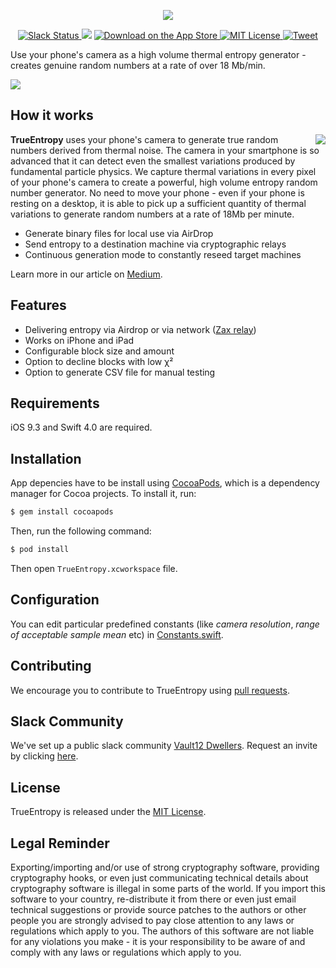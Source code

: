 <p align="center">
    <a href="https://itunes.apple.com/WebObjects/MZStore.woa/wa/viewSoftware?id=1299321174">
        <img src="https://i.imgur.com/FjhSNLm.png">
    </a>
</p>

<p align="center">
    <a href="https://slack.vault12.com">
        <img src="https://slack.vault12.com/badge.svg" alt="Slack Status" />
    </a>
    <img src="https://img.shields.io/badge/Swift-4.0-blue.svg" />
    <a href="https://itunes.apple.com/WebObjects/MZStore.woa/wa/viewSoftware?id=1299321174">
        <img src="https://img.shields.io/itunes/v/1299321174.svg" alt="Download on the App Store" />
    </a>
    <a href="https://opensource.org/licenses/MIT">
      <img src="https://img.shields.io/badge/License-MIT-blue.svg" alt="MIT License" />
    </a>
    <a href="https://twitter.com/intent/tweet?text=How%20to%20get%20true%20randomness%20from%20your%20Apple%20device%20with%20particle%20physics%20and%20thermal%20entropy&url=https://medium.com/@vault12&via=_vault12_&hashtags=crypto,ios,entropy">
      <img src="https://img.shields.io/twitter/url/http/shields.io.svg?style=social" alt="Tweet" />
    </a>
</p>

Use your phone's camera as a high volume thermal entropy generator - creates genuine random numbers at a rate of over 18 Mb/min.

[<img src="https://developer.apple.com/app-store/marketing/guidelines/images/badge-download-on-the-app-store.svg">](https://itunes.apple.com/WebObjects/MZStore.woa/wa/viewSoftware?id=1299321174)

## How it works

<img src="https://i.imgur.com/6860cMn.gif" align="right">

**TrueEntropy** uses your phone's camera to generate true random numbers derived from thermal noise. The camera in your smartphone is so advanced that it can detect even the smallest variations produced by fundamental particle physics. We capture thermal variations in every pixel of your phone's camera to create a powerful, high volume entropy random number generator. No need to move your phone - even if your phone is resting on a desktop, it is able to pick up a sufficient quantity of thermal variations to generate random numbers at a rate of 18Mb per minute.

* Generate binary files for local use via AirDrop
* Send entropy to a destination machine via cryptographic relays
* Continuous generation mode to constantly reseed target machines

Learn more in our article on [Medium](https://medium.com/@vault12).

## Features

* Delivering entropy via Airdrop or via network ([Zax relay](https://github.com/vault12/zax))
* Works on iPhone and iPad
* Configurable block size and amount
* Option to decline blocks with low χ²
* Option to generate CSV file for manual testing

## Requirements
iOS 9.3 and Swift 4.0 are required.

## Installation

App depencies have to be install using [CocoaPods](http://cocoapods.org), which is a dependency manager for Cocoa projects. To install it, run:

```bash
$ gem install cocoapods
```

Then, run the following command:

```bash
$ pod install
```

Then open `TrueEntropy.xcworkspace` file.

## Configuration

You can edit particular predefined constants (like *camera resolution*, *range of acceptable sample mean* etc) in [Constants.swift](TrueEntropy/Constants.swift).

## Contributing
We encourage you to contribute to TrueEntropy using [pull requests](https://github.com/vault12/TrueEntropy/pulls).

## Slack Community
We've set up a public slack community [Vault12 Dwellers](https://vault12dwellers.slack.com/). Request an invite by clicking [here](https://slack.vault12.com/).

## License
TrueEntropy is released under the [MIT License](http://opensource.org/licenses/MIT).

## Legal Reminder
Exporting/importing and/or use of strong cryptography software, providing cryptography hooks, or even just communicating technical details about cryptography software is illegal in some parts of the world. If you import this software to your country, re-distribute it from there or even just email technical suggestions or provide source patches to the authors or other people you are strongly advised to pay close attention to any laws or regulations which apply to you. The authors of this software are not liable for any violations you make - it is your responsibility to be aware of and comply with any laws or regulations which apply to you.